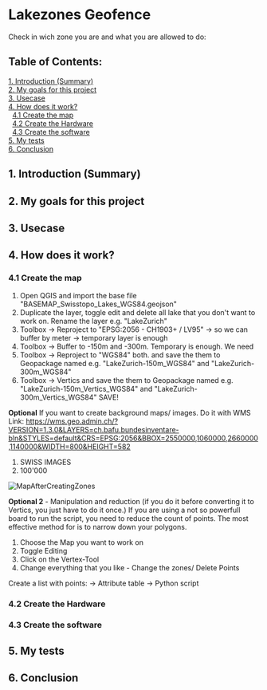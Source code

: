 # Lakezones Geofence
 Check in wich zone you are and what you are allowed to do:

## Table of Contents:
[1. Introduction (Summary)](#1-introduction-summary) <br>
[2. My goals for this project](#2-my-goals-for-this-project) <br>
[3. Usecase](#3-usecase) <br>
[4. How does it work?](#4-how-does-it-work) <br>
&nbsp;&nbsp;[4.1 Create the map](#41-create-the-map) <br>
&nbsp;&nbsp;[4.2 Create the Hardware](#42-create-the-hardware) <br>
&nbsp;&nbsp;[4.3 Create the software](#43-create-the-software) <br>
[5. My tests](#5-my-tests) <br>
[6. Conclusion](#6-conclusion) <br>





## 1. Introduction (Summary)

## 2. My goals for this project

## 3. Usecase

## 4. How does it work?

### 4.1 Create the map
1. Open QGIS and import the base file "BASEMAP_Swisstopo_Lakes_WGS84.geojson"
2. Duplicate the layer, toggle edit and delete all lake that you don't want to work on. Rename the layer e.g. "LakeZurich"
3. Toolbox -> Reproject to "EPSG:2056 - CH1903+ / LV95" -> so we can buffer by meter -> temporary layer is enough
4. Toolbox -> Buffer to -150m and -300m. Temporary is enough. We need 
5. Toolbox -> Reproject to "WGS84" both. and save the them to Geopackage named e.g. "LakeZurich-150m_WGS84" and "LakeZurich-300m_WGS84"
6. Toolbox -> Vertics and save the them to Geopackage named e.g. "LakeZurich-150m_Vertics_WGS84" and "LakeZurich-300m_Vertics_WGS84"
SAVE!

**Optional**
If you want to create background maps/ images. Do it with WMS
Link: https://wms.geo.admin.ch/?VERSION=1.3.0&LAYERS=ch.bafu.bundesinventare-bln&STYLES=default&CRS=EPSG:2056&BBOX=2550000,1060000,2660000,1140000&WIDTH=800&HEIGHT=582 <br>

1. SWISS IMAGES
2. 100'000

![MapAfterCreatingZones](ReadmeFiles/Image_Map-ZonesCreated.png)



**Optional 2** - Manipulation and reduction (if you do it before converting it to Vertics, you just have to do it once.)
If you are using a not so powerfull board to run the script, you need to reduce the count of points. The most effective method for is to narrow down your polygons.
1. Choose the Map you want to work on
2. Toggle Editing 
3. Click on the Vertex-Tool
4. Change everything that you like - Change the zones/ Delete Points

Create a list with points: 
-> Attribute table
-> Python script


### 4.2 Create the Hardware

### 4.3 Create the software

## 5. My tests

## 6. Conclusion
